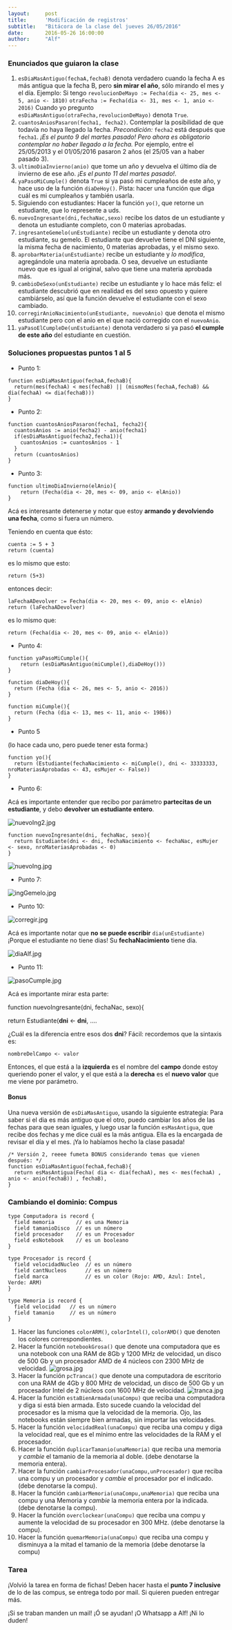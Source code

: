 ```yaml
---
layout:     post
title:      'Modificación de registros'
subtitle:   "Bitácora de la clase del jueves 26/05/2016"
date:       2016-05-26 16:00:00
author:     "Alf"
---
```


### Enunciados que guiaron la clase

1. `esDiaMasAntiguo(fechaA,fechaB)` denota verdadero cuando la fecha A es más antigua que la fecha B, pero **sin mirar el año**, sólo mirando el mes y el día.
Ejemplo: Si tengo
`revolucionDeMayo := Fecha(dia <- 25, mes <- 5, anio <- 1810)`
`otraFecha := Fecha(dia <- 31, mes <- 1, anio <- 2016)`
Cuando yo pregunto `esDiaMasAntiguo(otraFecha,revolucionDeMayo)` denota `True`.
2. `cuantosAniosPasaron(fecha1, fecha2)`. Contemplar la posibilidad de que todavía no haya llegado la fecha. _Precondición:_ `fecha2` está después que `fecha1`. _¡Es el punto 9 del martes pasado! Pero ahora es obligatorio contemplar no haber llegado a la fecha._
  Por ejemplo, entre el 25/05/2013 y el 01/05/2016 pasaron 2 años (el 25/05 van a haber pasado 3).
3. `ultimoDiaInvierno(anio)` que tome un año y devuelva el último día de invierno de ese año. _¡Es el punto 11 del martes pasado!_.
4. `yaPasoMiCumple()` denota `True` si ya pasó mi cumpleaños de este año, y hace uso de la función `diaDeHoy()`. Pista: hacer una función que diga cuál es mi cumpleaños y también usarla.
5. Siguiendo con estudiantes: Hacer la función `yo()`, que retorne un estudiante, que lo represente a uds.
6. `nuevoIngresante(dni,fechaNac,sexo)` recibe los datos de un estudiante y denota un estudiante completo, con 0 materias aprobadas.
7. `ingresanteGemelo(unEstudiante)` recibe un estudiante y denota otro estudiante, su gemelo. El estudiante que devuelve tiene el DNI siguiente, la misma fecha de nacimiento, 0 materias aprobadas, y el mismo sexo.
8. `aprobarMateria(unEstudiante)` recibe un estudiante y _lo modifica_, agregándole una materia aprobada. O sea, devuelve un estudiante nuevo que es igual al original, salvo que tiene una materia aprobada más.
9. `cambioDeSexo(unEstudiante)` recibe un estudiante y lo hace más feliz: el estudiante descubrió que en realidad es del sexo opuesto y quiere cambiárselo, así que la función devuelve el estudiante con el sexo cambiado.
10. `corregirAnioNacimiento(unEstudiante, nuevoAnio)` que denota el mismo estudiante pero con el anio en el que nació corregido con el `nuevoAnio`.
11. `yaPasoElCumpleDe(unEstudiante)` denota verdadero si ya pasó **el cumple de este año** del estudiante en cuestión.

### Soluciones propuestas puntos 1 al 5

* Punto 1:

```gbs
function esDiaMasAntiguo(fechaA,fechaB){
  return(mes(fechaA) < mes(fechaB) || (mismoMes(fechaA,fechaB) && dia(fechaA) <= dia(fechaB)))
}
```

* Punto 2:

```gbs
function cuantosAniosPasaron(fecha1, fecha2){
  cuantosAnios := anio(fecha2) - anio(fecha1)
  if(esDiaMasAntiguo(fecha2,fecha1)){
    cuantosAnios := cuantosAnios - 1
  }
  return (cuantosAnios)
}

```

* Punto 3:

```gbs
function ultimoDiaInvierno(elAnio){
    return (Fecha(dia <- 20, mes <- 09, anio <- elAnio))
}
```

Acá es interesante detenerse y notar que estoy **armando y devolviendo una fecha**, como si fuera un número.

Teniendo en cuenta que ésto:

```gbs
cuenta := 5 + 3
return (cuenta)
```

es lo mismo que esto:

```gbs
return (5+3)
```

entonces decir:

```gbs
laFechaADevolver := Fecha(dia <- 20, mes <- 09, anio <- elAnio)
return (laFechaADevolver)
```

es lo mismo que:

```gbs
return (Fecha(dia <- 20, mes <- 09, anio <- elAnio))
```


* Punto 4:

```gbs
function yaPasoMiCumple(){
    return (esDiaMasAntiguo(miCumple(),diaDeHoy()))
}

function diaDeHoy(){
  return (Fecha (dia <- 26, mes <- 5, anio <- 2016))
}

function miCumple(){
  return (Fecha (dia <- 13, mes <- 11, anio <- 1986))
}
```

* Punto 5

(lo hace cada uno, pero puede tener esta forma:)

```gbs
function yo(){
  return (Estudiante(fechaNacimiento <- miCumple(), dni <- 33333333, nroMateriasAprobadas <- 43, esMujer <- False))
}
```

* Punto 6:

Acá es importante entender que recibo por parámetro **partecitas de un estudiante**, y debo **devolver un estudiante entero**.

![nuevoIng2.jpg](/img/2016-05-26/nuevoIng2.jpg)

```gbs
function nuevoIngresante(dni, fechaNac, sexo){
  return Estudiante(dni <- dni, fechaNacimiento <- fechaNac, esMujer <- sexo, nroMateriasAprobadas <- 0)
}
```

![nuevoIng.jpg](/img/2016-05-26/nuevoIng.jpg)

* Punto 7:

![ingGemelo.jpg](/img/2016-05-26/ingGemelo.jpg)

* Punto 10:

![corregir.jpg](/img/2016-05-26/corregir.jpg)

Acá es importante notar que **no se puede escribir** `dia(unEstudiante)` ¡Porque el estudiante no tiene dias! Su **fechaNacimiento** tiene dia.

![diaAlf.jpg](/img/2016-05-26/diaAlf.jpg)

* Punto 11:

![pasoCumple.jpg](/img/2016-05-26/pasoCumple.jpg)

Acá es importante mirar esta parte:

function nuevoIngresante(dni, fechaNac, sexo){

  return Estudiante(**dni** <- **dni**, ....

¿Cuál es la diferencia entre esos dos **dni**? Fácil: recordemos que la sintaxis es:

`nombreDelCampo <- valor`

Entonces, el que está a la **izquierda** es el nombre del **campo** donde estoy queriendo poner el valor, y el que está a la **derecha** es el **nuevo valor** que me viene por parámetro.

#### Bonus

Una nueva versión de `esDiaMasAntiguo`, usando la siguiente estrategia: Para saber si el dia es más antiguo que el otro, puedo cambiar los años de las fechas para que sean iguales, y luego usar la función `esMasAntigua`, que recibe dos fechas y me dice cuál es la más antigua. Ella es la encargada de revisar el día y el mes. ¡Ya lo habíamos hecho la clase pasada!

```gbs
/* Versión 2, reeee fumeta BONUS considerando temas que vienen después: */
function esDiaMasAntiguo(fechaA,fechaB){
  return esMasAntigua(Fecha( dia <- dia(fechaA), mes <- mes(fechaA) , anio <- anio(fechaB)) , fechaB),
}
```

### Cambiando el dominio: Compus

```gbs
type Computadora is record {
  field memoria       // es una Memoria
  field tamanioDisco  // es un número
  field procesador    // es un Procesador
  field esNotebook    // es un booleano
}

type Procesador is record {
  field velocidadNucleo  // es un número
  field cantNucleos      // es un número
  field marca            // es un color (Rojo: AMD, Azul: Intel, Verde: ARM)
}

type Memoria is record {
  field velocidad   // es un número
  field tamanio     // es un número
}
```
1. Hacer las funciones `colorARM()`, `colorIntel()`, `colorAMD()` que denoten los colores correspondientes.
2. Hacer la función `notebookGrosa()` que denote una computadora que es una notebook con una RAM de 8Gb y 1200 MHz de velocidad, un disco de 500 Gb y un procesador AMD de 4 núcleos con 2300 MHz de velocidad.
![grosa.jpg](/img/2016-05-26/grosa.jpg)
3. Hacer la función `pcTranca()` que denote una computadora de escritorio con una RAM de 4Gb y 800 MHz de velocidad, un disco de 500 Gb y un procesador Intel de 2 núcleos con 1600 MHz de velocidad.
![tranca.jpg](/img/2016-05-26/tranca.jpg)
4. Hacer la función `estaBienArmada(unaCompu)` que reciba una computadora y diga si está bien armada. Esto sucede cuando la velocidad del procesador es la misma que la velocidad de la memoria. Ojo, las notebooks están siempre bien armadas, sin importar las velocidades.
5. Hacer la función `velocidadReal(unaCompu)` que reciba una compu y diga la velocidad real, que es el mínimo entre las velocidades de la RAM y el procesador.
6. Hacer la función `duplicarTamanio(unaMemoria)` que reciba una memoria y _cambie_ el tamanio de la memoria al doble. (debe denotarse la memoria entera).
7. Hacer la función `cambiarProcesador(unaCompu,unProcesador)` que reciba una compu y un procesador y _cambie_ el procesador por el indicado. (debe denotarse la compu).
8. Hacer la función `cambiarMemoria(unaCompu,unaMemoria)` que reciba una compu y una Memoria y _cambie_ la memoria entera por la indicada. (debe denotarse la compu).
9. Hacer la función `overclockear(unaCompu)` que reciba una compu y aumente la velocidad de su procesador en 300 MHz. (debe denotarse la compu).
10. Hacer la función `quemarMemoria(unaCompu)` que reciba una compu y disminuya a la mitad el tamanio de la memoria (debe denotarse la compu)

### Tarea

¡Volvió la tarea en forma de fichas! Deben hacer hasta el **punto 7 inclusive** de lo de las compus, se entrega todo por mail. Si quieren pueden entregar más.

¡Si se traban manden un mail! ¡Ó se ayudan! ¡O Whatsapp a Alf! ¡Ni lo duden!

